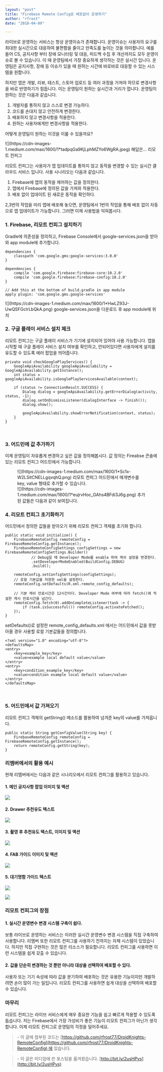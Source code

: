 ```yaml
---
layout: "post"
title: "Firebase Remote Config로 배포없이 운영하기"
author: "rfrost"
date: "2018-04-09"

---
```


라이브로 운영하는 서비스는 항상 운영이슈가 존재합니다. 운영이슈는 사용자의 요구를 최대한 실시간으로 대응하여 불편함을 줄이고 만족도를 높이는 것을 의미합니다. 예를 들어 CS, 공지사항 부터 장애 모니터링 및 대응, 피드백 수집 후 개선까지도 모두 운영이슈로 볼 수 있습니다. 이 때 운영팀에서 가장 중요하게 생각하는 것은 실시간 입니다. 운영팀은 공지사항, 장애 등 이슈가 있을 때 원하는 시간에 바로바로 대응할 수 있는 시스템을 원합니다.

하지만 앱은 개발, 리뷰, 테스트, 스토어 업로드 등 여러 과정을 거쳐야 하므로 변경사항을 바로 반영하기가 힘듭니다. 이는 운영팀이 원하는 실시간과 거리가 멉니다. 운영팀이 원하는 것은 다음과 같습니다.

1. 개발자를 통하지 않고 스스로 변경 가능하다.
2. 코드를 손대지 않고 안전하게 변경한다.
3. 배포하지 않고 변경사항을 적용한다.
4. 원하는 사용자에게만 변경사항을 적용한다.

어떻게 운영팀이 원하는 이것을 이룰 수 있을까요?

<caption id="" align="aligncenter" width="1600">![](https://cdn-images-1.medium.com/max/1600/1*tadpqGa9KjLphMZYo6WgRA.jpeg) 해답은... 리모트 컨피그</caption>

리모트 컨피그는 사용자가 앱 업데이트를 통하지 않고 동작을 변경할 수 있는 실시간 클라우드 서비스 입니다. 사용 시나리오는 다음과 같습니다.

1. Firebase에 앱의 동작을 제어하는 값을 정의한다.
2. 앱에서 Firebase에 정의된 값을 가져와 적용한다.
3. 배포 없이 업데이트 된 새로운 동작을 확인하다.

2,3번의 작업을 미리 앱에 배포해 놓으면, 운영팀에서 1번의 작업을 통해 배포 없이 자동으로 앱 업데이트가 가능합니다. 그러면 이제 사용법을 익혀봅시다.

### 1\. Firebase, 리모트 컨피그 설치하기

Gradle에 의존성을 정의하고, Firebase Console에서 google-services.json을 받아와 app module에 추가합니다.

```
dependencies {
    classpath 'com.google.gms:google-services:3.0.0'
}
```

```
dependencies {
    compile 'com.google.firebase:firebase-core:10.2.0'
    compile 'com.google.firebase:firebase-config:10.2.0'
}

// Add this at the bottom of build.gradle in app module
apply plugin: 'com.google.gms.google-services'
```

<caption id="" align="aligncenter" width="1600">![](https://cdn-images-1.medium.com/max/1600/1*HwLZ93J-UwQSFGclrLbQkA.png) google-services.json을 다운로드 후 app module에 위치</caption>

### 2\. 구글 플레이 서비스 설치 체크

리모트 컨피그는 구글 플레이 서비스가 기기에 설치되어 있어야 사용 가능합니다. 앱을 시작할 때 구글 플레이 서비스 설치 여부를 확인하고, 안되어있다면 사용자에게 설치를 유도할 수 있도록 에러 팝업을 띄어줍니다.

```
private void checkGooglePlayServices() {
    GoogleApiAvailability googleApiAvailability = GoogleApiAvailability.getInstance();
    int status = googleApiAvailability.isGooglePlayServicesAvailable(context);

    if (status != ConnectionResult.SUCCESS) {
        Dialog dialog = googleApiAvailability.getErrorDialog(activity, status, -1);
        dialog.setOnDismissListener(dialogInterface -> finish());
        dialog.show();

        googleApiAvailability.showErrorNotification(context, status);
    }
}
```

 

### 3\. 어드민에 값 추가하기

이제 운영팀이 자유롭게 변경하고 싶은 값을 정의해봅시다. 값 정의는 Fireabse 콘솔에 있는 리모트 컨피그 어드민에서 가능합니다.

<figure>

<caption id="" align="aligncenter" width="1600">![](https://cdn-images-1.medium.com/max/1600/1*Sc1x-W2LSitCNELLgqvqhQ.png) 리모트 컨피그 어드민에서 매개변수를 key, value 형태로 추가할 수 있습니다.</caption>

<figcaption>



<caption id="" align="aligncenter" width="1600">![](https://cdn-images-1.medium.com/max/1600/1*eujrvHoc_GAhs4BFdi3J6g.png) 추가된 값들은 다음과 같이 보여집니다.</caption>



</figcaption>



</figure>

### 4\. 리모트 컨피그 초기화하기

어드민에서 정의한 값들을 받아오기 위해 리모트 컨피그 객체를 초기화 합니다.

```
public static void initialize() {
    FirebaseRemoteConfig remoteConfig = FirebaseRemoteConfig.getInstance();
    FirebaseRemoteConfigSettings configSettings = new FirebaseRemoteConfigSettings.Builder()
            // Debug일 때 Developer Mode를 enable 하여 캐쉬 설정을 변경한다.
            .setDeveloperModeEnabled(BuildConfig.DEBUG)
            .build();

    remoteConfig.setConfigSettings(configSettings);
    // 로컬 기본값을 저장한 xml을 설정한다.
    remoteConfig.setDefaults(R.xml.remote_config_defaults);

    // 기본 캐쉬 만료시간은 12시간이다. Developer Mode 여부에 따라 fetch()에 적설한 캐시 만료시간을 넘긴다.
    remoteConfig.fetch(0).addOnCompleteListener(task -> {
        if (task.isSuccessful()) remoteConfig.activateFetched();
    });
}
```

setDefaults()로 설정한 remote\_config\_defaults.xml 에서는 어드민에서 값을 못받아올 경우 사용할 로컬 기본값들을 정의합니다.

```
<?xml version="1.0" encoding="utf-8"?>
<defaultsMap>
<entry>
    <key>example_key</key>
    <value>example local default value</value>
</entry>
<entry>
    <key>condition_example_key</key>
    <value>condition example local default value</value>
</entry>
</defaultsMap>
```

 

### 5\. 어드민에서 값 가져오기

리모트 컨피그 객체의 getString() 메소드를 활용하여 넘겨준 key의 value를 가져옵니다.

```
public static String getConfigValue(String key) {
    FirebaseRemoteConfig remoteConfig = FirebaseRemoteConfig.getInstance();
    return remoteConfig.getString(key);
}
```

### 리멤버에서의 활용 예시

현재 리멤버에서는 다음과 같은 시나리오에서 리모트 컨피그를 활용하고 있습니다.

#### 1\. 메인 공지사항 팝업 이미지 및 액션

![](https://cdn-images-1.medium.com/max/1600/1*4Nke7QJjcHtVrY00oAhbVw.png)

#### 2\. Drawer 추천유도 텍스트

![](https://cdn-images-1.medium.com/max/1600/1*51OLlpcxdoQJPc_onVu6gQ.png)

#### 3\. 촬영 후 추천유도 텍스트, 이미지 및 액션

![](https://cdn-images-1.medium.com/max/1600/1*woMr0GB9XjTCdekR66V3lQ.png)

#### 4\. FAB 가이드 이미지 및 액션

![](https://cdn-images-1.medium.com/max/1600/1*AUIopIeFfevdP0Px7YrpFw.png)

#### 5\. 대기명함 가이드 텍스트

![](https://cdn-images-1.medium.com/max/1200/1*MF3mZlOk0oOnyPjK6RWfYw.png)

![](https://cdn-images-1.medium.com/max/1200/1*zeFioOHYR16x_LutWWkWqQ.png)

### 리모트 컨피그의 장점

#### 1\. 실시간 운영변수 변경 시스템 구축이 쉽다.

보통 라이브로 운영하는 서비스는 이러한 실시간 운영변수 변경 시스템을 직접 구축하여 사용합니다. 리멤버 또한 리모트 컨피그를 사용하기 전까지는 자체 시스템이 있었습니다. 하지만 직접 구현하는 것은 많은 리소스가 필요합니다. 리모트 컨피그를 사용하면 이런 시스템을 쉽게 갖출 수 있습니다.

#### 2\. 값을 단순히 변경하는 것 뿐만 아니라 대상을 선택하여 배포할 수 있다.

사용자 또는 기기 속성에 따라 값을 분기하여 배포하는 것은 유용한 기능이지만 개발하려면 손이 많이 가는 일입니다. 리모트 컨피그를 사용하면 쉽게 대상을 선택하여 배포할 수 있습니다.

### 마무리

리모트 컨피그는 라이브 서비스에게 매우 중요한 기능을 쉽고 빠르게 적용할 수 있도록 돕습니다. 저는 Firebase에서 가장 가성비가 좋은 기능이 리모트 컨피그가 아닌가 생각합니다. 이제 리모트 컨피그로 운영팀의 걱정을 덜어주세요.

> \- 이 글에 첨부된 코드는 [https://github.com/rfrost77/DroidKnights-RemoteConfig](https://github.com/rfrost77/DroidKnights-RemoteConfig) 에 있습니다.

> \- 이 글은 미디엄에 쓴 포스팅을 옮겨왔습니다. [http://bit.ly/2usHPvs](http://bit.ly/2usHPvs)
